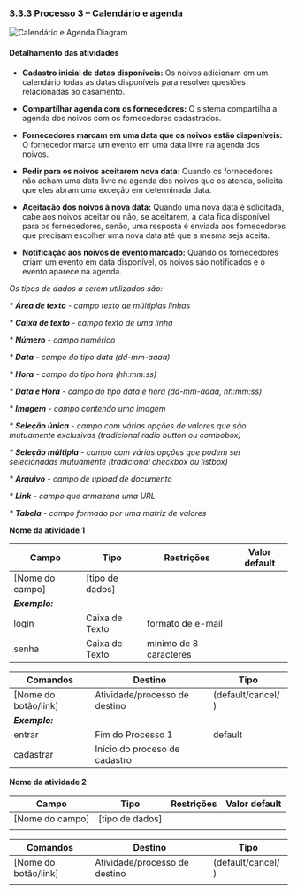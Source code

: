 ### 3.3.3 Processo 3 – Calendário e agenda

![Calendário e Agenda Diagram](https://github.com/ICEI-PUC-Minas-PMGES-TI/pmg-es-2023-2-ti2-3687100-depois-do-sim/assets/130570629/09c14cec-68ec-4638-ad10-3010a649fa28)

#### Detalhamento das atividades

- **Cadastro inicial de datas disponíveis:** Os noivos adicionam em um calendário todas as datas disponíveis para resolver questões relacionadas ao casamento.

- **Compartilhar agenda com os fornecedores:** O sistema compartilha a agenda dos noivos com os fornecedores cadastrados.

- **Fornecedores marcam em uma data que os noivos estão disponíveis:** O fornecedor marca um evento em uma data livre na agenda dos noivos.

- **Pedir para os noivos aceitarem nova data:** Quando os fornecedores não acham uma data livre na agenda dos noivos que os atenda, solicita que eles abram uma exceção em determinada data.

- **Aceitação dos noivos à nova data:** Quando uma nova data é solicitada, cabe aos noivos aceitar ou não, se aceitarem, a data fica disponível para os fornecedores, senão, uma resposta é enviada aos fornecedores que precisam escolher uma nova data até que a mesma seja aceita.

- **Notificação aos noivos de evento marcado:** Quando os fornecedores criam um evento em data disponível, os noivos são notificados e o evento aparece na agenda.


_Os tipos de dados a serem utilizados são:_

_* **Área de texto** - campo texto de múltiplas linhas_

_* **Caixa de texto** - campo texto de uma linha_

_* **Número** - campo numérico_

_* **Data** - campo do tipo data (dd-mm-aaaa)_

_* **Hora** - campo do tipo hora (hh:mm:ss)_

_* **Data e Hora** - campo do tipo data e hora (dd-mm-aaaa, hh:mm:ss)_

_* **Imagem** - campo contendo uma imagem_

_* **Seleção única** - campo com várias opções de valores que são mutuamente exclusivas (tradicional radio button ou combobox)_

_* **Seleção múltipla** - campo com várias opções que podem ser selecionadas mutuamente (tradicional checkbox ou listbox)_

_* **Arquivo** - campo de upload de documento_

_* **Link** - campo que armazena uma URL_

_* **Tabela** - campo formado por uma matriz de valores_

**Nome da atividade 1**

| **Campo**       | **Tipo**         | **Restrições** | **Valor default** |
| ---             | ---              | ---            | ---               |
| [Nome do campo] | [tipo de dados]  |                |                   |
| ***Exemplo:***  |                  |                |                   |
| login           | Caixa de Texto   | formato de e-mail |                |
| senha           | Caixa de Texto   | mínimo de 8 caracteres |           |

| **Comandos**         |  **Destino**                   | **Tipo** |
| ---                  | ---                            | ---               |
| [Nome do botão/link] | Atividade/processo de destino  | (default/cancel/  ) |
| ***Exemplo:***       |                                |                   |
| entrar               | Fim do Processo 1              | default           |
| cadastrar            | Início do proceso de cadastro  |                   |


**Nome da atividade 2**

| **Campo**       | **Tipo**         | **Restrições** | **Valor default** |
| ---             | ---              | ---            | ---               |
| [Nome do campo] | [tipo de dados]  |                |                   |
|                 |                  |                |                   |

| **Comandos**         |  **Destino**                   | **Tipo**          |
| ---                  | ---                            | ---               |
| [Nome do botão/link] | Atividade/processo de destino  | (default/cancel/  ) |
|                      |                                |                   |

